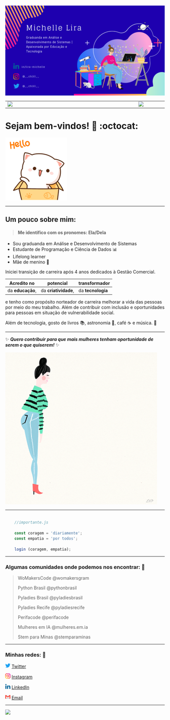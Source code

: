 ![](https://github.com/michelle-lira/michelle-lira/blob/main/githubprof/cause_girls_run_the_whole_world!.png "Code like a Mom!")  

<center>
<table>
    <tr>
        <td><img width="400px" align="left" src="https://github-readme-stats.vercel.app/api/top-langs/?username=michelle-lira&hide=html&layout=compact&theme=cobalt" /></td>
        <td><img width="495px" align="left" src="https://github-readme-stats.vercel.app/api?username=michelle-lira&theme=cobalt" /></td>
    </tr>   
</table>
</center>

# Sejam bem-vindos! 👋 :octocat:

![Olá!](https://github.com/michelle-lira/michelle-lira/blob/main/githubprof/tenor3.gif)

---
## Um pouco sobre mim:

> #### Me identifico com os pronomes: Ela/Dela

* Sou graduanda em Análise e Desenvolvimento de Sistemas
* Estudante de Programação e Ciência de Dados :bar_chart:
* Lifelong learner 
* Mãe de menino 💙

Iniciei transição de carreira após 4 anos dedicados à Gestão Comercial. 

| Acredito no | potencial | transformador |
|-------------|-----------|-----------------|
|da **educação**, | da **criatividade**, | da **tecnologia** | 

e tenho como propósito norteador de carreira melhorar a vida das pessoas por meio do meu trabalho.
Além de contribuir com inclusão e oportunidades para pessoas em situação de vulnerabilidade social. 


Além de tecnologia, gosto de livros :books:, astronomia 🚀, café :coffee: e música. :musical_note:

--- 


:sparkles: _**Quero contribuir para que mais mulheres tenham oportunidade de serem o que quiserem!**_ :sparkles: 

![](https://github.com/michelle-lira/michelle-lira/blob/main/githubprof/giphyall.gif)

---

```javascript

    //importante.js

    const coragem = 'diariamente';
    const empatia = 'por todos';

    login (coragem, empatia);
```

---
### Algumas comunidades onde podemos nos encontrar: 🤝

>WoMakersCode @womakersgram
>
>Python Brasil @pythonbrasil
>
>Pyladies Brasil @pyladiesbrasil
>
>Pyladies Recife @pyladiesrecife
>
>Perifacode @perifacode
>
>Mulheres em IA @mulheres.em.ia
>
>Stem para Minas @stemparaminas

---

### Minhas redes: 💬

<img src="https://github.com/michelle-lira/michelle-lira/blob/main/githubprof/013-twitter.png" width="16"></img></a> [Twitter](https://twitter.com/__ch3ll__)   

<a href="https://www.instagram.com/__ch3ll__/"><img src="https://github.com/michelle-lira/michelle-lira/blob/main/githubprof/011-instagram.png" width="16"></img></a> [Instagram](https://www.instagram.com/__ch3ll__)  

<a href="https://www.linkedin.com/in/michelle-lira"><img src="https://github.com/michelle-lira/michelle-lira/blob/main/githubprof/010-linkedin.png" width="16"></img></a> [LinkedIn](https://www.linkedin.com/in/michelle-lira)  

<a href="mailto:mchll.lira@gmail.com"><img src="https://github.com/michelle-lira/michelle-lira/blob/main/githubprof/gmail2.png" width="16"></img></a> [Email](mailto:mchll.lira@gmail.com)  

---
![](https://komarev.com/ghpvc/?username=michelle-lira&color=blue&style=flat)
